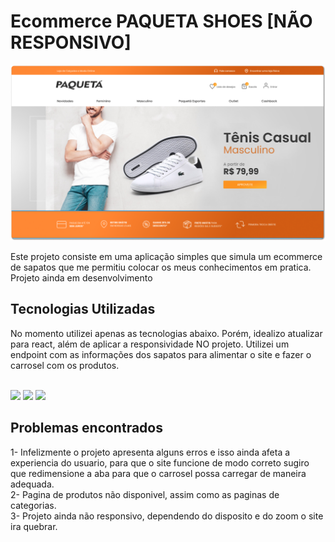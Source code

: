# Ecommerce PAQUETA SHOES [NÃO RESPONSIVO]

<img src="assets/PreviewProjeto.png"> 

Este projeto consiste em uma aplicação simples que simula um ecommerce de sapatos que me permitiu colocar os meus conhecimentos em pratica. Projeto ainda em desenvolvimento
 
## Tecnologias Utilizadas
No momento utilizei apenas as tecnologias abaixo. Porém, idealizo atualizar para react, além de aplicar a responsividade NO projeto.
Utilizei um endpoint com as informações dos sapatos para alimentar o site e fazer o carrosel com os produtos. 
<BR><BR>

<img src = "https://img.shields.io/badge/HTML5-E34F26?style=for-the-badge&logo=html5&logoColor=white"> <img src = "https://img.shields.io/badge/CSS3-1572B6?style=for-the-badge&logo=css3&logoColor=white"> <img src = "https://img.shields.io/badge/JavaScript-323330?style=for-the-badge&logo=javascript&logoColor=F7DF1E">

## Problemas encontrados

1- Infelizmente o projeto apresenta alguns erros e isso ainda afeta a experiencia do usuario, para que o site funcione de modo correto sugiro que redimensione a aba para que o carrosel possa carregar de maneira adequada. <br>
2- Pagina de produtos não disponivel, assim como as paginas de categorias. <br> 
3- Projeto ainda não responsivo, dependendo do disposito e do zoom o site ira quebrar. 
